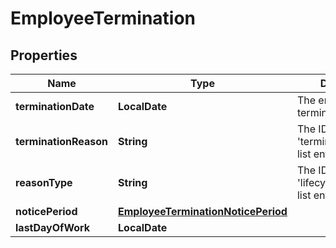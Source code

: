 

# EmployeeTermination


## Properties

| Name | Type | Description | Notes |
|------------ | ------------- | ------------- | -------------|
|**terminationDate** | **LocalDate** | The employee&#39;s termination date |  |
|**terminationReason** | **String** | The ID of the &#39;terminationReason&#39; list entry |  [optional] |
|**reasonType** | **String** | The ID of the &#39;lifecycleReasonType&#39; list entry |  [optional] |
|**noticePeriod** | [**EmployeeTerminationNoticePeriod**](EmployeeTerminationNoticePeriod.md) |  |  [optional] |
|**lastDayOfWork** | **LocalDate** |  |  [optional] |



